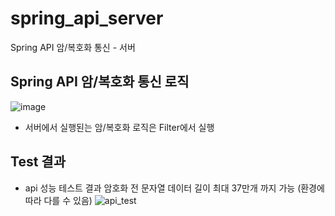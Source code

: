 # spring_api_server
Spring API 암/복호화 통신 - 서버

## Spring API 암/복호화 통신 로직
![image](https://github.com/JangDaeHyeok/spring_api_client/assets/92128277/f584b265-58c3-43b6-89d6-4cba8fbb709d)

- 서버에서 실행된는 암/복호화 로직은 Filter에서 실행

## Test 결과
- api 성능 테스트 결과 암호화 전 문자열 데이터 길이 최대 37만개 까지 가능 (환경에 따라 다를 수 있음)
![api_test](https://user-images.githubusercontent.com/92128277/150636597-23098e7c-9ec7-40a4-808c-4c9b4f13bd72.png)
